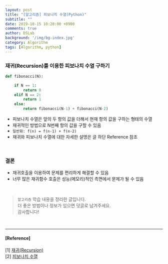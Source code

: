 ```yaml
---
layout: post
title: "[알고리즘] 피보나치 수열(Python)"
subtitle: ""
date: 2019-10-15 10:20:00 +0900
comments: true
author: DSLab
background: '/img/bg-index.jpg'
category: Algorithm
tags: [Algorithm, python]
---
```


### 재귀(Recursion)를 이용한 피보나치 수열 구하기


```python
def fibonacci(N):

    if N == 1:
        return 0
    elif N == 2:
        return 1
    else:
        return fibonacci(N-1) + fibonacci(N-2)

```

  - 피보나치 수열은 앞의 두 항의 값을 더해서 현재 항의 값을 구하는 형태의 수열
  - 재귀적인 방법으로 N번째 항의 값을 구할 수 있음
  - `일반화: f(n) = f(n-1) + f(n-2)`
  - 재귀와 피보나치 수열에 대한 자세한 설명은 글 하단 Reference 참조

<br>

### 결론
  - 재귀호출을 이용하여 문제를 편리하게 해결할 수 있음
  - 너무 많은 재귀함수 호출은 성능(메모리)적인 측면에서 문제가 될 수 있음

<br>

> `알고리즘` 학습 내용을 정리한 글입니다.<br>
> 더 좋은 방법이나 정보가 있으면 덧글로 남겨주세요.<br>
> 감사합니다!

<br>

---

#### [Reference]

[1] [재귀(Recursion)](https://ko.khanacademy.org/computing/computer-science/algorithms/recursive-algorithms/a/recursion)<br>
[2] [피보나치 수열](https://namu.wiki/w/%ED%94%BC%EB%B3%B4%EB%82%98%EC%B9%98%20%EC%88%98%EC%97%B4)